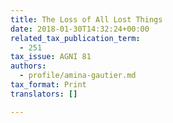 ```yaml
---
title: The Loss of All Lost Things
date: 2018-01-30T14:32:24+00:00
related_tax_publication_term:
  - 251
tax_issue: AGNI 81
authors:
  - profile/amina-gautier.md
tax_format: Print
translators: []

---
```

